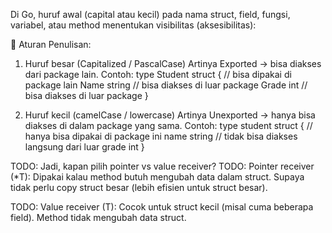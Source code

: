 Di Go, huruf awal (capital atau kecil) pada nama struct, field, fungsi, variabel, atau method menentukan visibilitas (aksesibilitas):

📌 Aturan Penulisan:

1. Huruf besar (Capitalized / PascalCase)
Artinya Exported → bisa diakses dari package lain.
Contoh:
type Student struct {   // bisa dipakai di package lain
    Name  string        // bisa diakses di luar package
    Grade int           // bisa diakses di luar package
}

2. Huruf kecil (camelCase / lowercase)
Artinya Unexported → hanya bisa diakses di dalam package yang sama.
Contoh:
type student struct {   // hanya bisa dipakai di package ini
    name  string        // tidak bisa diakses langsung dari luar
    grade int
}

TODO: Jadi, kapan pilih pointer vs value receiver?
TODO: Pointer receiver (*T):
Dipakai kalau method butuh mengubah data dalam struct.
Supaya tidak perlu copy struct besar (lebih efisien untuk struct besar).

TODO: Value receiver (T):
Cocok untuk struct kecil (misal cuma beberapa field).
Method tidak mengubah data struct.

